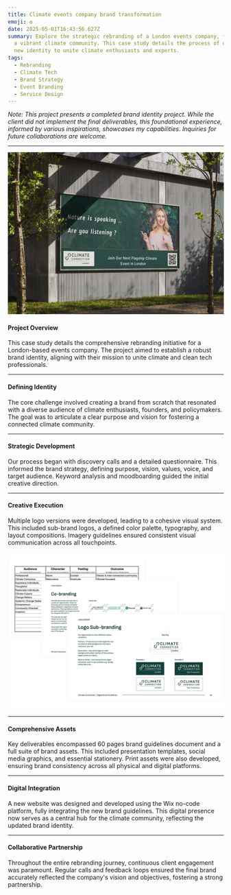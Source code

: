 ```yaml
---
title: Climate events company brand transformation
emoji: ❂
date: 2025-05-01T16:43:56.627Z
summary: Explore the strategic rebranding of a London events company, fostering
  a vibrant climate community. This case study details the process of crafting a
  new identity to unite climate enthusiasts and experts.
tags:
  - Rebranding
  - Climate Tech
  - Brand Strategy
  - Event Branding
  - Service Design
---
```

*Note: This project presents a completed brand identity project. While the client did not implement the final deliverables, this foundational experience, informed by various inspirations, showcases my capabilities. Inquiries for future collaborations are welcome.*

- - -

![](/src/assets/img/cc_billboard_on_concrete_wall_mockup_2.jpg)

#### **Project Overview**

This case study details the comprehensive rebranding initiative for a London-based events company. The project aimed to establish a robust brand identity, aligning with their mission to unite climate and clean tech professionals.

- - -

#### **Defining Identity**

The core challenge involved creating a brand from scratch that resonated with a diverse audience of climate enthusiasts, founders, and policymakers. The goal was to articulate a clear purpose and vision for fostering a connected climate community.

- - -

#### **Strategic Development**

Our process began with discovery calls and a detailed questionnaire. This informed the brand strategy, defining purpose, vision, values, voice, and target audience. Keyword analysis and moodboarding guided the initial creative direction.

- - -

#### **Creative Execution**

Multiple logo versions were developed, leading to a cohesive visual system. This included sub-brand logos, a defined color palette, typography, and layout compositions. Imagery guidelines ensured consistent visual communication across all touchpoints.

![](/src/assets/img/climate-connection-brand-design-activities.jpg)

- - -

#### **Comprehensive Assets**

Key deliverables encompassed 60 pages brand guidelines document and a full suite of brand assets. This included presentation templates, social media graphics, and essential stationery. Print assets were also developed, ensuring brand consistency across all physical and digital platforms.

- - -

#### **Digital Integration**

A new website was designed and developed using the Wix no-code platform, fully integrating the new brand guidelines. This digital presence now serves as a central hub for the climate community, reflecting the updated brand identity.

- - -

#### **Collaborative Partnership**

Throughout the entire rebranding journey, continuous client engagement was paramount. Regular calls and feedback loops ensured the final brand accurately reflected the company's vision and objectives, fostering a strong partnership.